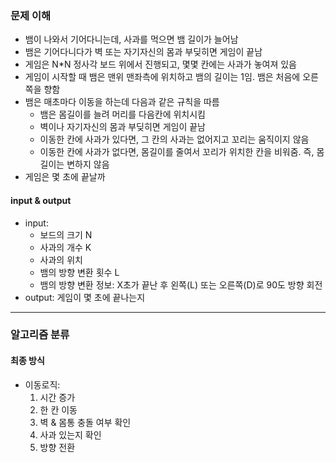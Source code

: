 ### 문제 이해
- 뱀이 나와서 기어다니는데, 사과를 먹으면 뱀 길이가 늘어남
- 뱀은 기어다니다가 벽 또는 자기자신의 몸과 부딪히면 게임이 끝남
- 게임은 N*N 정사각 보드 위에서 진행되고, 몇몇 칸에는 사과가 놓여져 있음
- 게임이 시작할 때 뱀은 맨위 맨좌측에 위치하고 뱀의 길이는 1임. 뱀은 처음에 오른쪽을 향함
- 뱀은 매초마다 이동을 하는데 다음과 같은 규칙을 따름
  - 뱀은 몸길이를 늘려 머리를 다음칸에 위치시킴
  - 벽이나 자기자신의 몸과 부딪히면 게임이 끝남
  - 이동한 칸에 사과가 있다면, 그 칸의 사과는 없어지고 꼬리는 움직이지 않음
  - 이동한 칸에 사과가 없다면, 몸길이를 줄여서 꼬리가 위치한 칸을 비워줌. 즉, 몸길이는 변하지 않음
- 게임은 몇 초에 끝날까
#### input & output
- input:
    - 보드의 크기 N
    - 사과의 개수 K
    - 사과의 위치
    - 뱀의 방향 변환 횟수 L
    - 뱀의 방향 변환 정보: X초가 끝난 후 왼쪽(L) 또는 오른쪽(D)로 90도 방향 회전
- output: 게임이 몇 초에 끝나는지
---
### 알고리즘 분류
#### 최종 방식
- 이동로직:
  1. 시간 증가
  2. 한 칸 이동
  3. 벽 & 몸통 충돌 여부 확인
  4. 사과 있는지 확인
  5. 방향 전환